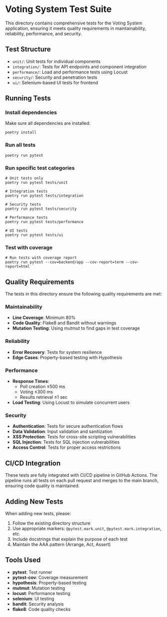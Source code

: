 # Voting System Test Suite

This directory contains comprehensive tests for the Voting System application, ensuring it meets quality requirements in maintainability, reliability, performance, and security.

## Test Structure

- `unit/`: Unit tests for individual components
- `integration/`: Tests for API endpoints and component integration
- `performance/`: Load and performance tests using Locust
- `security/`: Security and penetration tests
- `ui/`: Selenium-based UI tests for frontend

## Running Tests

### Install dependencies

Make sure all dependencies are installed:

```
poetry install
```

### Run all tests

```
poetry run pytest
```

### Run specific test categories

```
# Unit tests only
poetry run pytest tests/unit

# Integration tests
poetry run pytest tests/integration

# Security tests
poetry run pytest tests/security

# Performance tests
poetry run pytest tests/performance

# UI tests
poetry run pytest tests/ui
```

### Test with coverage

```
# Run tests with coverage report
poetry run pytest --cov=backend/app --cov-report=term --cov-report=html
```

## Quality Requirements

The tests in this directory ensure the following quality requirements are met:

### Maintainability

- **Line Coverage**: Minimum 80%
- **Code Quality**: Flake8 and Bandit without warnings
- **Mutation Testing**: Using mutmut to find gaps in test coverage

### Reliability

- **Error Recovery**: Tests for system resilience
- **Edge Cases**: Property-based testing with Hypothesis

### Performance

- **Response Times**: 
  - Poll creation ≤500 ms
  - Voting ≤300 ms
  - Results retrieval ≤1 sec
- **Load Testing**: Using Locust to simulate concurrent users

### Security

- **Authentication**: Tests for secure authentication flows
- **Data Validation**: Input validation and sanitization
- **XSS Protection**: Tests for cross-site scripting vulnerabilities
- **SQL Injection**: Tests for SQL injection vulnerabilities
- **Access Control**: Tests for proper access restrictions

## CI/CD Integration

These tests are fully integrated with CI/CD pipeline in GitHub Actions. The pipeline runs all tests on each pull request and merges to the main branch, ensuring code quality is maintained.

## Adding New Tests

When adding new tests, please:

1. Follow the existing directory structure
2. Use appropriate markers: `@pytest.mark.unit`, `@pytest.mark.integration`, etc.
3. Include docstrings that explain the purpose of each test
4. Maintain the AAA pattern (Arrange, Act, Assert)

## Tools Used

- **pytest**: Test runner
- **pytest-cov**: Coverage measurement
- **hypothesis**: Property-based testing
- **mutmut**: Mutation testing
- **locust**: Performance testing
- **selenium**: UI testing
- **bandit**: Security analysis
- **flake8**: Code quality checks 